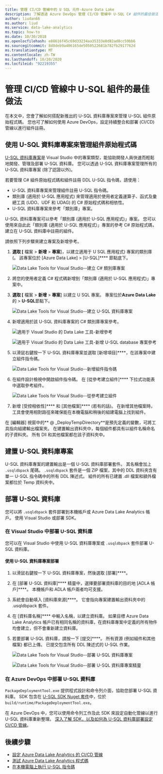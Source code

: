 ```yaml
---
title: 管理 CI/CD 管線中的 U SQL 元件-Azure Data Lake
description: 了解透過 Azure DevOps 管理 CI/CD 管線中 U-SQL C# 組件的最佳做法。
author: liudan66
ms.author: liud
ms.service: data-lake-analytics
ms.topic: how-to
ms.date: 10/30/2018
ms.openlocfilehash: e88616f45c69d33234aa35333e0d82ad8cc59bb6
ms.sourcegitcommit: 8d8deb9a406165de5050522681b782fb2917762d
ms.translationtype: MT
ms.contentlocale: zh-TW
ms.lasthandoff: 10/20/2020
ms.locfileid: "92219355"
---
```

# <a name="best-practices-for-managing-u-sql-assemblies-in-a-cicd-pipeline"></a>管理 CI/CD 管線中 U-SQL 組件的最佳做法

在本文中，您會了解如何搭配新推出的 U-SQL 資料庫專案來管理 U-SQL 組件原始程式碼。 您也可了解如何使用 Azure DevOps，設定持續整合和部署 (CI/CD) 管線以進行組件註冊。

## <a name="use-the-u-sql-database-project-to-manage-assembly-source-code"></a>使用 U-SQL 資料庫專案來管理組件原始程式碼

[U-SQL 資料庫專案](data-lake-analytics-data-lake-tools-develop-usql-database.md)是 Visual Studio 中的專案類型，能協助開發人員快速而輕鬆地開發、管理及部署 U-SQL 資料庫。 您可以透過 U-SQL 資料庫專案管理所有的 U-SQL 資料庫專案 (除了認證以外)。

若要管理 C# 組件原始程式碼和組件註冊 DDL U-SQL 指令碼，請使用：

- U-SQL 資料庫專案來管理組件註冊 U-SQL 指令碼。
- 類別庫 (適用於 U-SQL 應用程式) 來管理適用於使用者定義運算子、函式及彙總工具 (UDO、UDF 和 UDAG) 的 C# 原始程式碼和相依性。
- U-SQL 資料庫專案來參考「類別庫」專案。

U-SQL 資料庫專案可以參考「類別庫 (適用於 U-SQL 應用程式)」專案。 您可以使用來自此此「類別庫 (適用於 U-SQL 應用程式)」專案的參考 C# 原始程式碼，建立在 U-SQL 資料庫中註冊的組件。

請依照下列步驟來建立專案及新增參考。

1. **選取 [** 檔案  >  **新增**  >  **專案**]，以建立適用于 U SQL 應用程式) 專案的類別庫 (。 該專案位於 [Azure Data Lake] > [U-SQL]**** 節點底下。

   ![Data Lake Tools for Visual Studio--建立 C# 類別庫專案](./media/data-lake-analytics-cicd-manage-assemblies/create-c-sharp-class-library-project.png)

1. 將您的使用者定義 C# 程式碼新增到「類別庫 (適用於 U-SQL 應用程式)」專案中。

1. **選取 [** 檔案  >  **新增**  >  **專案**] 以建立 U SQL 專案。 專案位於**Azure Data Lake**的  >  **U-SQL**節點下。

   ![Data Lake Tools for Visual Studio--建立 U-SQL 資料庫專案](media/data-lake-analytics-cicd-manage-assemblies/create-u-sql-database-project.png)

1. 新增適用於該 U-SQL 資料庫專案的 C# 類別庫專案參考。

   ![適用于 Visual Studio 的 Data Lake 工具-新增參考](./media/data-lake-analytics-cicd-manage-assemblies/data-lake-tools-add-project-reference.png)

   ![適用于 Visual Studio 的 Data Lake 工具-新增 U-SQL database 專案參考](./media/data-lake-analytics-cicd-manage-assemblies/data-lake-tools-add-project-reference-wizard.png)

1. 以滑鼠右鍵按一下 U-SQL 資料庫專案並選取 [新增項目]****，在該專案中建立組件指令碼。

   ![Data Lake Tools for Visual Studio--新增組件指令碼](media/data-lake-analytics-cicd-manage-assemblies/add-assembly-script.png)

1. 在組件設計檢視中開啟組件指令碼。 在 [從參考建立組件]**** 下拉式功能表中選取參考組件。

   ![Data Lake Tools for Visual Studio--從參考建立組件](./media/data-lake-analytics-cicd-manage-assemblies/data-lake-tools-create-assembly-from-reference.png)

1. 新增 [受控相依性]**** 和 [其他檔案]**** \(若有的話)。 在新增其他檔案時，工具會使用相對路徑來確保能在本機電腦和稍後的組建電腦上找到組件。

在 [編輯器] 視窗中的** \@ _DeployTempDirectory**是預先定義的變數，可將工具指向組建輸出檔案夾。 在建置輸出資料夾中，每個組件都具有以組件名稱命名的子資料夾。 所有 Dll 和其他檔案都在該子資料夾中。

## <a name="build-a-u-sql-database-project"></a>建置 U-SQL 資料庫專案

U-SQL 資料庫專案的建置輸出是一個 U-SQL 資料庫部署套件。 其名稱會加上 `.usqldbpack` 尾碼。 `.usqldbpack` 套件是一個 ZIP 檔案，其中的 DDL 資料夾含有單一 U-SQL 指令碼中的所有 DDL 陳述式。 組件的所有已建置 .dll 檔案和額外檔案都位於 Temp 資料夾中。

## <a name="deploy-a-u-sql-database"></a>部署 U-SQL 資料庫

您可以將 `.usqldbpack` 套件部署到本機帳戶或 Azure Data Lake Analytics 帳戶。 使用 Visual Studio 或部署 SDK。

### <a name="deploy-a-u-sql-database-in-visual-studio"></a>在 Visual Studio 中部署 U-SQL 資料庫

您可以在 Visual Studio 中使用 U-SQL 資料庫專案或 `.usqldbpack` 套件部署 U-SQL 資料庫。

#### <a name="deploy-by-using-a-u-sql-database-project"></a>使用 U-SQL 資料庫專案部署

1. 以滑鼠右鍵按一下 U-SQL 資料庫專案，然後選取 [部署]****。

1. 在 [部署 U-SQL 資料庫]**** 精靈中，選擇要部署資料庫的目的地 [ADLA 帳戶]****。 本機帳戶和 ADLA 帳戶兩者均可支援。

1. 系統會自動填入 [資料庫來源]****。 它會指向專案建置輸出資料夾中的 .usqldbpack 套件。

1. 在 [資料庫名稱]**** 中輸入名稱，以建立資料庫。 如果目標 Azure Data Lake Analytics 帳戶已有相同名稱的資料庫，在資料庫專案中定義的所有物件均會建立，但不會重新建立資料庫。

1. 若要部署 U-SQL 資料庫，請按一下 [提交]****。 所有資源 (例如組件和其他檔案) 都已上傳。 已提交包含所有 DDL 陳述式的 U-SQL 作業。

   ![Data Lake Tools for Visual Studio--部署 U-SQL 資料庫專案](./media/data-lake-analytics-cicd-manage-assemblies/data-lake-tools-deploy-usql-database-project.png)

   ![Data Lake Tools for Visual Studio--部署 U-SQL 資料庫專案精靈](./media/data-lake-analytics-cicd-manage-assemblies/data-lake-tools-deploy-usql-database-project-wizard.png)

### <a name="deploy-a-u-sql-database-in-azure-devops"></a>在 Azure DevOps 中部署 U-SQL 資料庫

`PackageDeploymentTool.exe` 提供程式設計和命令列介面，協助您部署 U-SQL 資料庫。 SDK 包含在 [U-SQL SDK Nuget 套件](https://www.nuget.org/packages/Microsoft.Azure.DataLake.USQL.SDK/)中，位於 `build/runtime/PackageDeploymentTool.exe`。

在 Azure DevOps 中，您可以使用命令列工作及此 SDK 來設定自動化管線以進行 U-SQL 資料庫重新整理。 [深入了解 SDK，以及如何為 U-SQL 資料庫部署設定 CI/CD 管線](data-lake-analytics-cicd-overview.md#deploy-u-sql-database-through-azure-pipelines)。

## <a name="next-steps"></a>後續步驟

- [設定 Azure Data Lake Analytics 的 CI/CD 管線](data-lake-analytics-cicd-overview.md)
- [測試 Azure Data Lake Analytics 程式碼](data-lake-analytics-cicd-test.md)
- [在本機電腦上執行 U-SQL 指令碼](data-lake-analytics-data-lake-tools-local-run.md)
